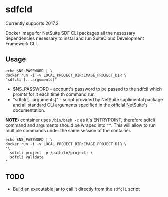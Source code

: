 sdfcld
=============

Currently supports 2017.2

Docker image for NetSuite SDF CLI packages all the nesessary dependencies nesessary to instal and run SuiteCloud Development Framework CLI.

Usage
-----

```
echo $NS_PASSWORD | \
docker run -i -v LOCAL_PROJECT_DIR:IMAGE_PROJECT_DIR \
"sdfcli [...arguments]"
```

* $NS_PASSWORD - account's password to be passed to the sdfcli which promts for it each time th command run
* "sdfcli [...arguments]" - script provided by NetSuite suplimental package and all standard CLI arguments specified in the official NetSuite's documentation. 

**NOTE:** container uses ```/bin/bash -c``` as it's ENTRYPOINT, therefore sdfcli command and arguments should be wraped into ```""```. This will allow to run multiple commands under the same session of the container.

```
echo $NS_PASSWORD | \
docker run -i -v LOCAL_PROJECT_DIR:IMAGE_PROJECT_DIR \
"\
  sdfcli project -p /path/to/project; \
  sdfcli validate
"
```

TODO
----
* Build an executable jar to call it directly from the ``sdfcli`` script
